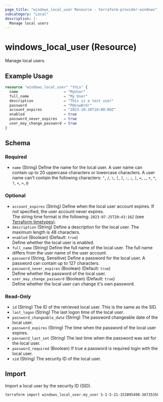 ```yaml
---
page_title: "windows_local_user Resource - terraform-provider-windows"
subcategory: "Local"
description: |-
  Manage local users
---
```

# windows_local_user (Resource)

<!-- resource description generated from schema -->
Manage local users.
<!-- examples generated from example files -->
## Example Usage

```terraform
resource "windows_local_user" "this" {
  name                     = "MyUser"
  full_name                = "My User"
  description              = "This is a test user"
  password                 = "P@ssw0rd!"
  account_expires          = "2023-10-30T18:00:00Z"
  enabled                  = true
  password_never_expires   = true
  user_may_change_password = true
}
```

<!-- schema generated by tfplugindocs -->
## Schema

### Required

- `name` (String) Define the name for the local user. A user name can contain up to 20 uppercase characters or lowercase characters. A user name can't contain the following characters: `"`, `/`, `\`, `[`, `]`, `:`, `;`, `|`, `=`, `,`, `+`, `*`, `?`, `<`, `>`, `@`

### Optional

- `account_expires` (String) Define when the local user account expires. If not specified, the user account never expires.<br>The string time format is the following: `2023-07-25T20:43:16Z` (see [Terraform timetypes](https://pkg.go.dev/github.com/hashicorp/terraform-plugin-framework-timetypes@v0.3.0/timetypes#RFC3339)).
- `description` (String) Define a description for the local user. The maximum length is 48 characters.
- `enabled` (Boolean) (Default: `true`)<br>Define whether the local user is enabled.
- `full_name` (String) Define the full name of the local user. The full name differs from the user name of the user account.
- `password` (String, Sensitive) Define a password for the local user. A password can contain up to 127 characters.
- `password_never_expires` (Boolean) (Default: `true`)<br>Define whether the password of the local user.
- `user_may_change_password` (Boolean) (Default: `true`)<br>Define whether the local user can change it's own password.

### Read-Only

- `id` (String) The ID of the retrieved local user. This is the same as the SID.
- `last_logon` (String) The last logon time of the local user.
- `password_changeable_date` (String) The password changeable date of the local user.
- `password_expires` (String) The time when the password of the local user expires.
- `password_last_set` (String) The last time when the password was set for the local user.
- `password_required` (Boolean) If true a password is required login with the local user.
- `sid` (String) The security ID of the local user.
## Import

Import a local user by the security ID (SID).

```bash
terraform import windows_local_user.my_user S-1-5-21-153895498-367353507-3704405138-1012
```
